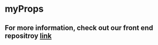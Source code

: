 # myProps

## For more information, check out our front end repositroy [link](https://github.com/julianboyne11/myProps-front-end)
